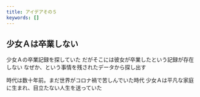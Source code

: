 ```yaml
---
title: アイデアその５
keywords: []
---
```


## 少女Ａは卒業しない

少女Ａの卒業記録を探していた
だがそこには彼女が卒業したという記録が存在しない
なぜか、という事情を残されたデータから探し出す

時代は数十年前。まだ世界がコロナ禍で苦しんでいた時代
少女Ａは平凡な家庭に生まれ、目立たない人生を送っていた

